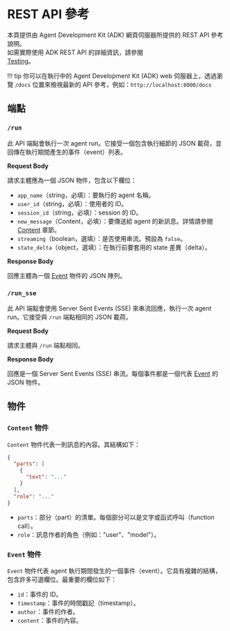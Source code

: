 # REST API 參考

本頁提供由 Agent Development Kit (ADK) 網頁伺服器所提供的 REST API 參考說明。  
如需實際使用 ADK REST API 的詳細資訊，請參閱  
[Testing](../../get-started/testing.md)。 

!!! tip
    你可以在執行中的 Agent Development Kit (ADK) web 伺服器上，透過瀏覽 `/docs` 位置來檢視最新的 API 參考，例如：`http://localhost:8000/docs`

## 端點

### `/run`

此 API 端點會執行一次 agent run。它接受一個包含執行細節的 JSON 載荷，並回傳在執行期間產生的事件（event）列表。

**Request Body**

請求主體應為一個 JSON 物件，包含以下欄位：

- `app_name`（string，必填）：要執行的 agent 名稱。
- `user_id`（string，必填）：使用者的 ID。
- `session_id`（string，必填）：session 的 ID。
- `new_message`（Content，必填）：要傳送給 agent 的新訊息。詳情請參閱 [Content](#content-物件) 章節。
- `streaming`（boolean，選填）：是否使用串流。預設為 `false`。
- `state_delta`（object，選填）：在執行前要套用的 state 差異（delta）。

**Response Body**

回應主體為一個 [Event](#event-物件) 物件的 JSON 陣列。

### `/run_sse`

此 API 端點會使用 Server Sent Events (SSE) 來串流回應，執行一次 agent run。它接受與 `/run` 端點相同的 JSON 載荷。

**Request Body**

請求主體與 `/run` 端點相同。

**Response Body**

回應是一個 Server Sent Events (SSE) 串流。每個事件都是一個代表 [Event](#event-物件) 的 JSON 物件。

## 物件

### `Content` 物件

`Content` 物件代表一則訊息的內容。其結構如下：

```json
{
  "parts": [
    {
      "text": "..."
    }
  ],
  "role": "..."
}
```

- `parts`：部分（part）的清單。每個部分可以是文字或函式呼叫（function call）。
- `role`：訊息作者的角色（例如："user"、"model"）。

### `Event` 物件

`Event` 物件代表 agent 執行期間發生的一個事件（event）。它具有複雜的結構，包含許多可選欄位。最重要的欄位如下：

- `id`：事件的 ID。
- `timestamp`：事件的時間戳記（timestamp）。
- `author`：事件的作者。
- `content`：事件的內容。
